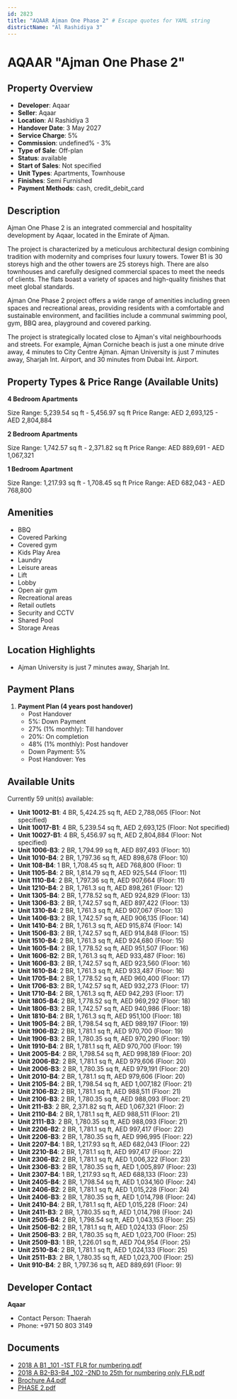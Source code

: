 ```yaml
---
id: 2823
title: "AQAAR Ajman One Phase 2" # Escape quotes for YAML string
districtName: "Al Rashidiya 3"
---
```


# AQAAR "Ajman One Phase 2"

## Property Overview
- **Developer**: Aqaar
- **Seller**: Aqaar
- **Location**: Al Rashidiya 3
- **Handover Date**: 3 May 2027
- **Service Charge**: 5%
- **Commission**: undefined% - 3%
- **Type of Sale**: Off-plan
- **Status**: available
- **Start of Sales**: Not specified
- **Unit Types**: Apartments, Townhouse
- **Finishes**: Semi Furnished
- **Payment Methods**: cash, credit_debit_card

## Description
Ajman One Phase 2 is an integrated commercial and hospitality development by Aqaar, located in the Emirate of Ajman. 

The project is characterized by a meticulous architectural design combining tradition with modernity and comprises four luxury towers. Tower B1 is 30 storeys high and the other towers are 25 storeys high. There are also townhouses and carefully designed commercial spaces to meet the needs of clients. The flats boast a variety of spaces and high-quality finishes that meet global standards.

Ajman One Phase 2 project offers a wide range of amenities including green spaces and recreational areas, providing residents with a comfortable and sustainable environment, and facilities include a communal swimming pool, gym, BBQ area, playground and covered parking.

The project is strategically located close to Ajman's vital neighbourhoods and streets. For example, Ajman Corniche beach is just a one minute drive away, 4 minutes to City Centre Ajman. Ajman University is just 7 minutes away, Sharjah Int. Airport, and 30 minutes from Dubai Int. Airport.

## Property Types & Price Range (Available Units)
**4 Bedroom Apartments**

Size Range: 5,239.54 sq ft - 5,456.97 sq ft
Price Range: AED 2,693,125 - AED 2,804,884

**2 Bedroom Apartments**

Size Range: 1,742.57 sq ft - 2,371.82 sq ft
Price Range: AED 889,691 - AED 1,067,321

**1 Bedroom Apartment**

Size Range: 1,217.93 sq ft - 1,708.45 sq ft
Price Range: AED 682,043 - AED 768,800

## Amenities
- BBQ
- Covered Parking
- Covered gym
- Kids Play Area
- Laundry
- Leisure areas
- Lift
- Lobby
- Open air gym
- Recreational areas
- Retail outlets
- Security and CCTV
- Shared Pool
- Storage Areas

## Location Highlights
- Ajman University is just 7 minutes away, Sharjah Int.

## Payment Plans
1. **Payment Plan (4 years post handover)**
   - Post Handover
   - 5%: Down Payment
   - 27% (1% monthly): Till handover
   - 20%: On completion
   - 48% (1% monthly): Post handover
   - Down Payment: 5%
   - Post Handover: Yes

## Available Units
Currently 59 unit(s) available:
- **Unit 10012-B1**: 4 BR, 5,424.25 sq ft, AED 2,788,065 (Floor: Not specified)
- **Unit 10017-B1**: 4 BR, 5,239.54 sq ft, AED 2,693,125 (Floor: Not specified)
- **Unit 10027-B1**: 4 BR, 5,456.97 sq ft, AED 2,804,884 (Floor: Not specified)
- **Unit 1006-B3**: 2 BR, 1,794.99 sq ft, AED 897,493 (Floor: 10)
- **Unit 1010-B4**: 2 BR, 1,797.36 sq ft, AED 898,678 (Floor: 10)
- **Unit 108-B4**: 1 BR, 1,708.45 sq ft, AED 768,800 (Floor: 1)
- **Unit 1105-B4**: 2 BR, 1,814.79 sq ft, AED 925,544 (Floor: 11)
- **Unit 1110-B4**: 2 BR, 1,797.36 sq ft, AED 907,664 (Floor: 11)
- **Unit 1210-B4**: 2 BR, 1,761.3 sq ft, AED 898,261 (Floor: 12)
- **Unit 1305-B4**: 2 BR, 1,778.52 sq ft, AED 924,829 (Floor: 13)
- **Unit 1306-B3**: 2 BR, 1,742.57 sq ft, AED 897,422 (Floor: 13)
- **Unit 1310-B4**: 2 BR, 1,761.3 sq ft, AED 907,067 (Floor: 13)
- **Unit 1406-B3**: 2 BR, 1,742.57 sq ft, AED 906,135 (Floor: 14)
- **Unit 1410-B4**: 2 BR, 1,761.3 sq ft, AED 915,874 (Floor: 14)
- **Unit 1506-B3**: 2 BR, 1,742.57 sq ft, AED 914,848 (Floor: 15)
- **Unit 1510-B4**: 2 BR, 1,761.3 sq ft, AED 924,680 (Floor: 15)
- **Unit 1605-B4**: 2 BR, 1,778.52 sq ft, AED 951,507 (Floor: 16)
- **Unit 1606-B2**: 2 BR, 1,761.3 sq ft, AED 933,487 (Floor: 16)
- **Unit 1606-B3**: 2 BR, 1,742.57 sq ft, AED 923,560 (Floor: 16)
- **Unit 1610-B4**: 2 BR, 1,761.3 sq ft, AED 933,487 (Floor: 16)
- **Unit 1705-B4**: 2 BR, 1,778.52 sq ft, AED 960,400 (Floor: 17)
- **Unit 1706-B3**: 2 BR, 1,742.57 sq ft, AED 932,273 (Floor: 17)
- **Unit 1710-B4**: 2 BR, 1,761.3 sq ft, AED 942,293 (Floor: 17)
- **Unit 1805-B4**: 2 BR, 1,778.52 sq ft, AED 969,292 (Floor: 18)
- **Unit 1806-B3**: 2 BR, 1,742.57 sq ft, AED 940,986 (Floor: 18)
- **Unit 1810-B4**: 2 BR, 1,761.3 sq ft, AED 951,100 (Floor: 18)
- **Unit 1905-B4**: 2 BR, 1,798.54 sq ft, AED 989,197 (Floor: 19)
- **Unit 1906-B2**: 2 BR, 1,781.1 sq ft, AED 970,700 (Floor: 19)
- **Unit 1906-B3**: 2 BR, 1,780.35 sq ft, AED 970,290 (Floor: 19)
- **Unit 1910-B4**: 2 BR, 1,781.1 sq ft, AED 970,700 (Floor: 19)
- **Unit 2005-B4**: 2 BR, 1,798.54 sq ft, AED 998,189 (Floor: 20)
- **Unit 2006-B2**: 2 BR, 1,781.1 sq ft, AED 979,606 (Floor: 20)
- **Unit 2006-B3**: 2 BR, 1,780.35 sq ft, AED 979,191 (Floor: 20)
- **Unit 2010-B4**: 2 BR, 1,781.1 sq ft, AED 979,606 (Floor: 20)
- **Unit 2105-B4**: 2 BR, 1,798.54 sq ft, AED 1,007,182 (Floor: 21)
- **Unit 2106-B2**: 2 BR, 1,781.1 sq ft, AED 988,511 (Floor: 21)
- **Unit 2106-B3**: 2 BR, 1,780.35 sq ft, AED 988,093 (Floor: 21)
- **Unit 211-B3**: 2 BR, 2,371.82 sq ft, AED 1,067,321 (Floor: 2)
- **Unit 2110-B4**: 2 BR, 1,781.1 sq ft, AED 988,511 (Floor: 21)
- **Unit 2111-B3**: 2 BR, 1,780.35 sq ft, AED 988,093 (Floor: 21)
- **Unit 2206-B2**: 2 BR, 1,781.1 sq ft, AED 997,417 (Floor: 22)
- **Unit 2206-B3**: 2 BR, 1,780.35 sq ft, AED 996,995 (Floor: 22)
- **Unit 2207-B4**: 1 BR, 1,217.93 sq ft, AED 682,043 (Floor: 22)
- **Unit 2210-B4**: 2 BR, 1,781.1 sq ft, AED 997,417 (Floor: 22)
- **Unit 2306-B2**: 2 BR, 1,781.1 sq ft, AED 1,006,322 (Floor: 23)
- **Unit 2306-B3**: 2 BR, 1,780.35 sq ft, AED 1,005,897 (Floor: 23)
- **Unit 2307-B4**: 1 BR, 1,217.93 sq ft, AED 688,133 (Floor: 23)
- **Unit 2405-B4**: 2 BR, 1,798.54 sq ft, AED 1,034,160 (Floor: 24)
- **Unit 2406-B2**: 2 BR, 1,781.1 sq ft, AED 1,015,228 (Floor: 24)
- **Unit 2406-B3**: 2 BR, 1,780.35 sq ft, AED 1,014,798 (Floor: 24)
- **Unit 2410-B4**: 2 BR, 1,781.1 sq ft, AED 1,015,228 (Floor: 24)
- **Unit 2411-B3**: 2 BR, 1,780.35 sq ft, AED 1,014,798 (Floor: 24)
- **Unit 2505-B4**: 2 BR, 1,798.54 sq ft, AED 1,043,153 (Floor: 25)
- **Unit 2506-B2**: 2 BR, 1,781.1 sq ft, AED 1,024,133 (Floor: 25)
- **Unit 2506-B3**: 2 BR, 1,780.35 sq ft, AED 1,023,700 (Floor: 25)
- **Unit 2509-B3**: 1 BR, 1,226.01 sq ft, AED 704,954 (Floor: 25)
- **Unit 2510-B4**: 2 BR, 1,781.1 sq ft, AED 1,024,133 (Floor: 25)
- **Unit 2511-B3**: 2 BR, 1,780.35 sq ft, AED 1,023,700 (Floor: 25)
- **Unit 910-B4**: 2 BR, 1,797.36 sq ft, AED 889,691 (Floor: 9)

## Developer Contact
**Aqaar**
- Contact Person: Thaerah
- Phone: +971 50 803 3149

## Documents
- [2018 A B1 _101 -1ST FLR for numbering.pdf](https://cdn.geniemap.net/2024/08/16/yKFmpvbYGy4F3z2JdQVSf4xeJ9a0VqX2TA10Go6h.pdf)
- [2018 A B2-B3-B4 _102 -2ND to 25th for numbering only FLR.pdf](https://cdn.geniemap.net/2024/08/16/46NeO56jwYwdXLC445qswfWihvz7m0CKZYWEhxrt.pdf)
- [Brochure A4.pdf](https://cdn.geniemap.net/2024/08/16/0J53vmNt3eUdhuK7NkcG9ayLfClW11MZAFbI1ipq.pdf)
- [PHASE 2.pdf](https://cdn.geniemap.net/2025/02/04/JJ47CbTSowXM5gTKsIZdjk62ioZYE8LMAeIwyi24.pdf)
